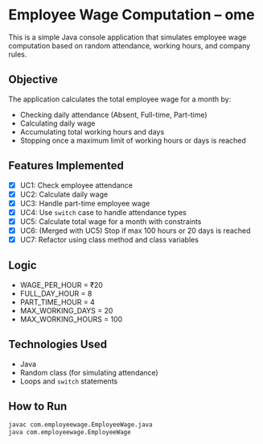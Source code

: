 # Employee Wage Computation – ome

This is a simple Java console application that simulates employee wage computation based on random attendance, working hours, and company rules.

## Objective

The application calculates the total employee wage for a month by:

- Checking daily attendance (Absent, Full-time, Part-time)
- Calculating daily wage
- Accumulating total working hours and days
- Stopping once a maximum limit of working hours or days is reached

## Features Implemented

- [x] UC1: Check employee attendance
- [x] UC2: Calculate daily wage
- [x] UC3: Handle part-time employee wage
- [x] UC4: Use `switch` case to handle attendance types
- [x] UC5: Calculate total wage for a month with constraints
- [x] UC6: (Merged with UC5) Stop if max 100 hours or 20 days is reached
- [x] UC7: Refactor using class method and class variables

## Logic

- WAGE_PER_HOUR = ₹20
- FULL_DAY_HOUR = 8
- PART_TIME_HOUR = 4
- MAX_WORKING_DAYS = 20
- MAX_WORKING_HOURS = 100

## Technologies Used

- Java
- Random class (for simulating attendance)
- Loops and `switch` statements

## How to Run

```bash
javac com.employeewage.EmployeeWage.java
java com.employeewage.EmployeeWage
